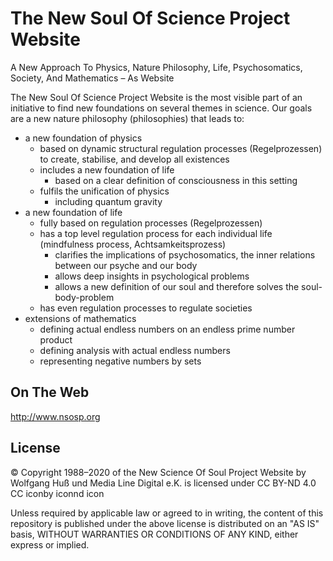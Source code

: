 # The New Soul Of Science Project Website
A New Approach To Physics, Nature Philosophy, Life, Psychosomatics, Society, And Mathematics – As Website

The New Soul Of Science Project Website is the most visible part of an initiative to find new foundations on several themes in science. Our goals are a new nature philosophy (philosophies) that leads to:

- a new foundation of physics
  - based on dynamic structural regulation processes (Regelprozessen) to create, stabilise, and develop all existences
  - includes a new foundation of life
    - based on a clear definition of consciousness in this setting
  - fulfils the unification of physics
    - including quantum gravity
- a new foundation of life
  - fully based on regulation processes (Regelprozessen)
  - has a top level regulation process for each individual life (mindfulness process, Achtsamkeitsprozess)
    - clarifies the implications of psychosomatics, the inner relations between our psyche and our body
    - allows deep insights in psychological problems 
    - allows a new definition of our soul and therefore solves the soul-body-problem
  - has even regulation processes to regulate societies
- extensions of mathematics
  - defining actual endless numbers on an endless prime number product 
  - defining analysis with actual endless numbers 
  - representing negative numbers by sets 
  

## On The Web

http://www.nsosp.org


## License

© Copyright 1988–2020 of the New Science Of Soul Project Website by Wolfgang Huß und Media Line Digital e.K. is licensed under CC BY-ND 4.0 CC iconby iconnd icon

Unless required by applicable law or agreed to in writing, the content of this repository is published under the above license is distributed on an "AS IS" basis, WITHOUT WARRANTIES OR CONDITIONS OF ANY KIND, either express or implied.
